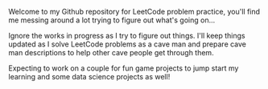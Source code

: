 Welcome to my Github repository for LeetCode problem practice, you'll find me messing around a lot trying to figure out what's going on...

Ignore the works in progress as I try to figure out things. I'll keep things updated as I solve LeetCode problems as a cave man and prepare cave man descriptions to help other cave people get through them.

Expecting to work on a couple for fun game projects to jump start my learning and some data science projects as well!
